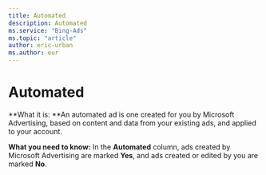 ```yaml
---
title: Automated
description: Automated
ms.service: "Bing-Ads"
ms.topic: "article"
author: eric-urban
ms.author: eur
---
```


# Automated

**What it is: **An automated ad is one created for you by Microsoft Advertising, based on content and data from your existing ads, and applied to your account.

**What you need to know:** In the **Automated** column, ads created by Microsoft Advertising are marked **Yes**, and ads created or edited by you are marked **No**.


